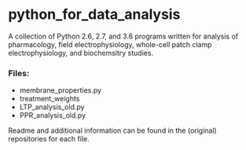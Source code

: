 # python_for_data_analysis
A collection of Python 2.6, 2.7, and 3.6 programs written for analysis of pharmacology, field electrophysiology, whole-cell patch clamp electrophysiology, and biochemsitry studies.

### Files:
* membrane_properties.py
* treatment_weights
* LTP_analysis_old.py
* PPR_analysis_old.py

Readme and additional information can be found in the (original) repositories for each file.

